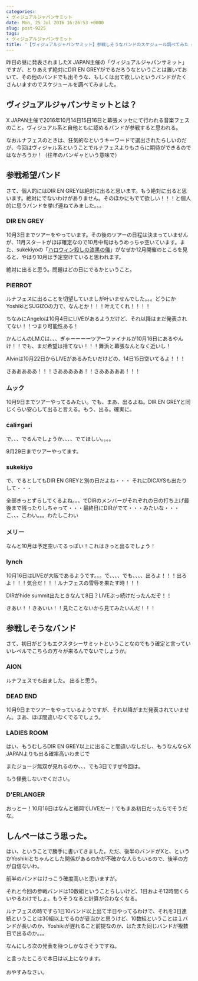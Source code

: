 ```yaml
---
categories:
- ヴィジュアルジャパンサミット
date: Mon, 25 Jul 2016 16:26:53 +0000
slug: post-9225
tags:
- ヴィジュアルジャパンサミット
title: '【ヴィジュアルジャパンサミット】参戦しそうなバンドのスケジュール調べてみた #VisualJapanSummit'
---
```


昨日の昼に発表されましたX JAPAN主催の「ヴィジュアルジャパンサミット」ですが、とりあえず絶対にDIR EN GREYがでるだろうなということは置いておいて、その他のバンドでも出そうな、もしくは出て欲しいというバンドがたくさんいますのでスケジュールを調べてみました。<!--more--><h2>ヴィジュアルジャパンサミットとは？</h2>

X JAPAN主催で2016年10月14日15日16日と幕張メッセにて行われる音楽フェスのこと。ヴィジュアル系と自他ともに認めるバンドが参戦すると思われる。

なおルナフェスのときは、狂気的なというキーワードで選出されたらしいのだが、今回はヴィジャル系ということでルナフェスよりもさらに期待ができるのではなかろうか！（往年のバンギャという意味で）

<h2>参戦希望バンド</h2>

さて、個人的にはDIR EN GREYは絶対に出ると思います。もう絶対に出ると思います。絶対にでないわけがありません。そのほかにもでて欲しい！！！と個人的に思うバンドを挙げ連ねてみました。。。

<h3>DIR EN GREY</h3>

10月3日までツアーをやっています。その後のツアーの日程は決まっていませんが、11月スタートがほぼ確定なので10月中旬はもうめっちゃ空いています。また、sukekiyoの「<a href="https://www.warawareotoko.com/2014/10/17/post-6429/">ハロウィン殺しの漆黒の儀</a>」がなぜか12月開催のところを見ると、やはり10月は予定空けていると思われます。

絶対に出ると思う。問題はどの日にでるかということ。


<h3>PIERROT</h3>

ルナフェスに出ることを切望していましが叶いませんでした。。。どうにかYoshikiとSUGIZOの力で、なんとか！！！叶えてくれ！！！！

ちなみにAngeloは10月4日にLIVEがあるようだけど、それ以降はまだ発表されてない！！つまり可能性ある！

かんじんのLM.Cは、、、ぎゃーーーーツアーファイナルが10月16日にあるやんけ！！でも、まだ希望は捨てない！！！舞浜と幕張なんとなく近いし！

Alvinは10月22日からLIVEがあるみたいだけどの、14日15日空いてるよ！！！

さあああああ！！！さあああああ！！さあああああ！！！


<h3>ムック</h3>

10月9日までツアーやってるみたい。でも、まあ、出るよね。DIR EN GREYと同じくらい安心して出ると言える。もう、出る。確実に。

<h3>cali≠gari</h3>

で、、、でるんでしょうか、、、、でてほしい。。。。

9月29日までツアーやってます。

<h3>sukekiyo</h3>


で、でるとしてもDIR EN GREYと別の日だよね・・・
それにDICAYSも出たりして・・・

全部きっとずらしてくるよね。。。でDIRのメンバーがそれぞれの日の打ち上げ最後まで残ったりしちゃって・・・最終日にDIRがでて・・・みたいな・・・こ、、、こわい。。。わたしこわい

<h3>メリー</h3>

なんと10月は予定空いてるっぽい！これはきっと出るでしょう！


<h3>lynch</h3>

10月16日はLIVEが大阪であるようです。。。で、、、、でも、、、、出ろよ！！！出ろよ！！！気合だ！！！ルナフェスの雪辱を果たす時！！！

DIRがhide summit出たときなんて8日？LIVEぶっ続けだったんだぞ！！


きあい！！きあいい！！見たことないから見てみたいんだ！！！


<h2>参戦しそうなバンド</h2>

さて、初日がどうもエクスタシーサミットということなのでもう確定と言っていいレベルでこちらの方々が来るんでないでしょうか。


<h3>AION</h3>

ルナフェスでも出ました。
出ると思う。

<h3>DEAD END</h3>

10月9日までツアーをやっているようですが、それ以降がまだ発表されていません。まあ、ほぼ間違いなくでるでしょう。

<h3>LADIES ROOM</h3>

はい、もうむしろDIR EN GREY以上に出ること間違いなしだし、もうなんならX JAPANよりも出る確率高いわまじで

またジョージ無双が見れるのか、、、でも3日ですぜ今回は。

もう怪我しないでください。

<h3>D'ERLANGER</h3>

おっとー！10月16日はなんと福岡でLIVEだー！でもまあ初日だったらでそうだな。


<h2>しんぺーはこう思った。</h2>

はい、ということで勝手に書いてきました。ただ、後半のバンドがXと、というかYoshikiとちゃんとした関係があるのかが不確かな人らもいるので、後半の方が自信ないわ。

前半のバンドはけっこう確度高いと思いますが。

それと今回の参戦バンドは10数組ということらしいけど、1日およそ12時間くらいやるわけでしょ。もうそうなると計算が合わなくなる。

ルナフェスの時ですら1日10バンド以上出て半日やってるわけで、それを3日連続ということは30組以上でるのが妥当かと思うけど、10数組ということは１バンドが長いのか、Yoshikiが遅れること前提なのか、はたまた同じバンドが複数日で出るのか。。。

なんにしろ次の発表を待つしかなさそうですね。

と言ったところで本日は以上になります。<br><br>おやすみなさい。
